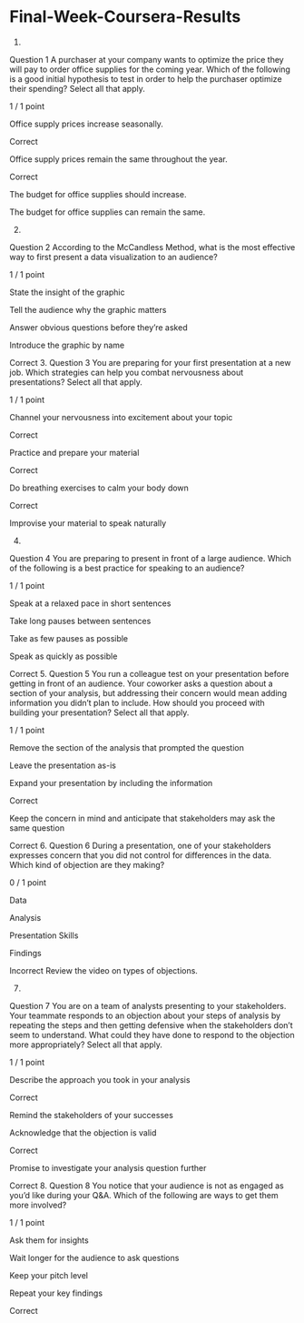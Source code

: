 # Final-Week-Coursera-Results
1.
Question 1
A purchaser at your company wants to optimize the price they will pay to order office supplies for the coming year. Which of the following is a good initial hypothesis to test in order to help the purchaser optimize their spending? Select all that apply.

1 / 1 point

Office supply prices increase seasonally.

Correct

Office supply prices remain the same throughout the year.

Correct

The budget for office supplies should increase. 


The budget for office supplies can remain the same.

2.
Question 2
According to the McCandless Method, what is the most effective way to first present a data visualization to an audience?

1 / 1 point

State the insight of the graphic


Tell the audience why the graphic matters


Answer obvious questions before they’re asked


Introduce the graphic by name

Correct
3.
Question 3
You are preparing for your first presentation at a new job. Which strategies can help you combat nervousness about presentations? Select all that apply.

1 / 1 point

Channel your nervousness into excitement about your topic 

Correct

Practice and prepare your material

Correct

Do breathing exercises to calm your body down

Correct

Improvise your material to speak naturally

4.
Question 4
You are preparing to present in front of a large audience. Which of the following is a best practice for speaking to an audience?

1 / 1 point

Speak at a relaxed pace in short sentences


Take long pauses between sentences


Take as few pauses as possible


Speak as quickly as possible

Correct
5.
Question 5
You run a colleague test on your presentation before getting in front of an audience. Your coworker asks a question about a section of your analysis, but addressing their concern would mean adding information you didn’t plan to include. How should you proceed with building your presentation? Select all that apply.

1 / 1 point

Remove the section of the analysis that prompted the question


Leave the presentation as-is


Expand your presentation by including the information

Correct

Keep the concern in mind and anticipate that stakeholders may ask the same question

Correct
6.
Question 6
During a presentation, one of your stakeholders expresses concern that you did not control for differences in the data. Which kind of objection are they making?

0 / 1 point

Data


Analysis


Presentation Skills


Findings

Incorrect
Review the video on types of objections.

7.
Question 7
You are on a team of analysts presenting to your stakeholders. Your teammate responds to an objection about your steps of analysis by repeating the steps and then getting defensive when the stakeholders don’t seem to understand. What could they have done to respond to the objection more appropriately? Select all that apply.

1 / 1 point

Describe the approach you took in your analysis

Correct

Remind the stakeholders of your successes


Acknowledge that the objection is valid

Correct

Promise to investigate your analysis question further

Correct
8.
Question 8
You notice that your audience is not as engaged as you’d like during your Q&A. Which of the following are ways to get them more involved?

1 / 1 point

Ask them for insights


Wait longer for the audience to ask questions


Keep your pitch level


Repeat your key findings

Correct
